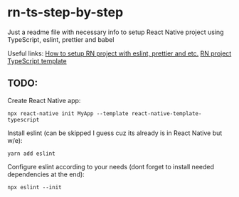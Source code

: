 # rn-ts-step-by-step
Just a readme file with necessary info to setup React Native project using TypeScript, eslint, prettier and babel

Useful links:
[How to setup RN project with eslint, prettier and etc.](https://dev-yakuza.posstree.com/en/react-native/eslint-prettier-husky-lint-staged/)
[RN project TypeScript template](https://github.com/react-native-community/react-native-template-typescript)

## TODO:
Create React Native app:
```
npx react-native init MyApp --template react-native-template-typescript
```

Install eslint (can be skipped I guess cuz its already is in React Native but w/e):
```
yarn add eslint
```

Configure eslint according to your needs (dont forget to install needed dependencies at the end):
```
npx eslint --init
```


